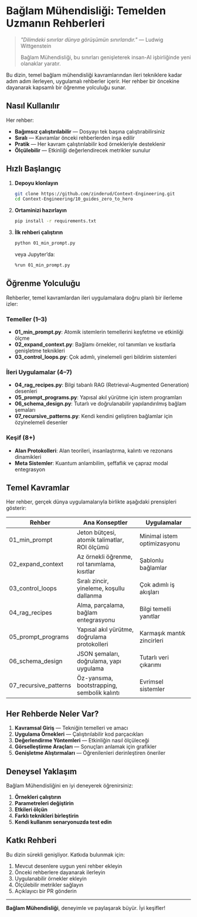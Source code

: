 # Bağlam Mühendisliği: Temelden Uzmanın Rehberleri

> *"Dilimdeki sınırlar dünya görüşümün sınırlarıdır."* — Ludwig Wittgenstein
> 
> Bağlam Mühendisliği, bu sınırları genişleterek insan-AI işbirliğinde yeni olanaklar yaratır.

Bu dizin, temel bağlam mühendisliği kavramlarından ileri tekniklere kadar adım adım ilerleyen, uygulamalı rehberler içerir. Her rehber bir öncekine dayanarak kapsamlı bir öğrenme yolculuğu sunar.

## Nasıl Kullanılır

Her rehber:
- **Bağımsız çalıştırılabilir** — Dosyayı tek başına çalıştırabilirsiniz
- **Sıralı** — Kavramlar önceki rehberlerden inşa edilir
- **Pratik** — Her kavram çalıştırılabilir kod örnekleriyle desteklenir
- **Ölçülebilir** — Etkinliği değerlendirecek metrikler sunulur

## Hızlı Başlangıç

1. **Depoyu klonlayın**
   ```bash
   git clone https://github.com/zinderud/Context-Engineering.git
   cd Context-Engineering/10_guides_zero_to_hero
   ```

2. **Ortaminizi hazırlayın**
   ```bash
   pip install -r requirements.txt
   ```

3. **İlk rehberi çalıştırın**
   ```bash
   python 01_min_prompt.py
   ```
   veya Jupyter’da:
   ```bash
   %run 01_min_prompt.py
   ```

## Öğrenme Yolculuğu

Rehberler, temel kavramlardan ileri uygulamalara doğru planlı bir ilerleme izler:

### Temeller (1–3)
- **01_min_prompt.py**: Atomik istemlerin temellerini keşfetme ve etkinliği ölçme
- **02_expand_context.py**: Bağlamı örnekler, rol tanımları ve kısıtlarla genişletme teknikleri
- **03_control_loops.py**: Çok adımlı, yinelemeli geri bildirim sistemleri

### İleri Uygulamalar (4–7)
- **04_rag_recipes.py**: Bilgi tabanlı RAG (Retrieval-Augmented Generation) desenleri
- **05_prompt_programs.py**: Yapısal akıl yürütme için istem programları
- **06_schema_design.py**: Tutarlı ve doğrulanabilir yapılandırılmış bağlam şemaları
- **07_recursive_patterns.py**: Kendi kendini geliştiren bağlamlar için özyinelemeli desenler

### Keşif (8+)
- **Alan Protokolleri**: Alan teorileri, insanlaştırma, kalıntı ve rezonans dinamikleri
- **Meta Sistemler**: Kuantum anlambilim, şeffaflık ve çapraz modal entegrasyon

## Temel Kavramlar

Her rehber, gerçek dünya uygulamalarıyla birlikte aşağıdaki prensipleri gösterir:

| Rehber                | Ana Konseptler                                      | Uygulamalar                                  |
|-----------------------|-----------------------------------------------------|-----------------------------------------------|
| 01_min_prompt         | Jeton bütçesi, atomik talimatlar, ROI ölçümü        | Minimal istem optimizasyonu                  |
| 02_expand_context     | Az örnekli öğrenme, rol tanımlama, kısıtlar         | Şablonlu bağlamlar                           |
| 03_control_loops      | Sıralı zincir, yineleme, koşullu dallanma           | Çok adımlı iş akışları                       |
| 04_rag_recipes        | Alma, parçalama, bağlam entegrasyonu               | Bilgi temelli yanıtlar                       |
| 05_prompt_programs    | Yapısal akıl yürütme, doğrulama protokolleri       | Karmaşık mantık zincirleri                   |
| 06_schema_design      | JSON şemaları, doğrulama, yapı uygulama            | Tutarlı veri çıkarımı                        |
| 07_recursive_patterns | Öz-yansıma, bootstrapping, sembolik kalıntı        | Evrimsel sistemler                            |

## Her Rehberde Neler Var?

1. **Kavramsal Giriş** — Tekniğin temelleri ve amacı
2. **Uygulama Örnekleri** — Çalıştırılabilir kod parçacıkları
3. **Değerlendirme Yöntemleri** — Etkinliğin nasıl ölçüleceği
4. **Görselleştirme Araçları** — Sonuçları anlamak için grafikler
5. **Genişletme Alıştırmaları** — Öğrenilenleri derinleştiren öneriler

## Deneysel Yaklaşım

Bağlam Mühendisliğini en iyi deneyerek öğrenirsiniz:

1. **Örnekleri çalıştırın**
2. **Parametreleri değiştirin**
3. **Etkileri ölçün**
4. **Farklı teknikleri birleştirin**
5. **Kendi kullanım senaryonuzda test edin**

## Katkı Rehberi

Bu dizin sürekli genişliyor. Katkıda bulunmak için:

1. Mevcut desenlere uygun yeni rehber ekleyin
2. Önceki rehberlere dayanarak ilerleyin
3. Uygulanabilir örnekler ekleyin
4. Ölçülebilir metrikler sağlayın
5. Açıklayıcı bir PR gönderin

---

**Bağlam Mühendisliği**, deneyimle ve paylaşarak büyür. İyi keşifler!
